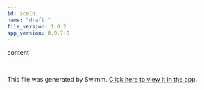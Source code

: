 ```yaml
---
id: zce1n
name: "draft "
file_version: 1.0.2
app_version: 0.9.7-0
---
```


content






<br/>

This file was generated by Swimm. [Click here to view it in the app](http://localhost:5000/repos/Z2l0aHViJTNBJTNBbW9kLXByb2dyZXNzaW9uLXN5c3RlbSUzQSUzQW1hb3pTd2ltbQ==/docs/zce1n).